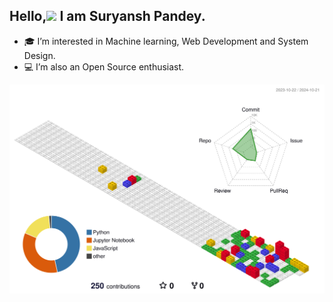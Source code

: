 ## Hello,<img src="https://raw.githubusercontent.com/MartinHeinz/MartinHeinz/master/wave.gif" width="30px"> I am Suryansh Pandey.

- 🎓 I’m interested in Machine learning, Web Development and System Design.
- 💻 I’m also an Open Source enthusiast.

<!---
suryanshp1/suryanshp1 is a ✨ special ✨ repository because its `README.md` (this file) appears on your GitHub profile.
You can click the Preview link to take a look at your changes.
--->


![](./profile-3d-contrib/profile-gitblock.svg)
